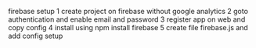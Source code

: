 firebase setup
1 create project on firebase without google analytics
2 goto authentication and enable email and password
3 register app on web and copy config
4 install using npm install firebase
5 create file firebase.js and add config setup

